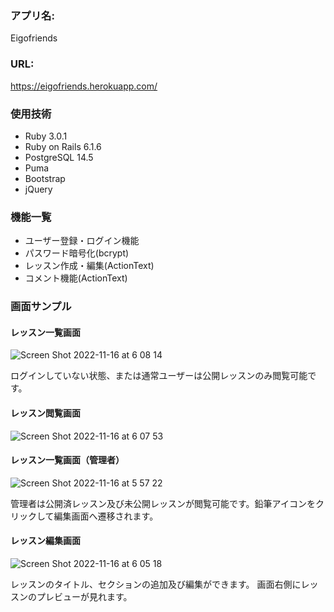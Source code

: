 ### アプリ名:
Eigofriends

### URL:
https://eigofriends.herokuapp.com/

### 使用技術
- Ruby 3.0.1
- Ruby on Rails 6.1.6
- PostgreSQL 14.5
- Puma
- Bootstrap
- jQuery

### 機能一覧
- ユーザー登録・ログイン機能
- パスワード暗号化(bcrypt)
- レッスン作成・編集(ActionText)
- コメント機能(ActionText)

### 画面サンプル
#### レッスン一覧画面

![Screen Shot 2022-11-16 at 6 08 14](https://user-images.githubusercontent.com/26423484/202027479-9f99f368-bf09-4612-9b80-5d2b1fb014b2.png)

ログインしていない状態、または通常ユーザーは公開レッスンのみ閲覧可能です。

#### レッスン閲覧画面

![Screen Shot 2022-11-16 at 6 07 53](https://user-images.githubusercontent.com/26423484/202027807-f498c5cc-29ca-47c4-9fb1-9ad75a98d566.png)


#### レッスン一覧画面（管理者）

![Screen Shot 2022-11-16 at 5 57 22](https://user-images.githubusercontent.com/26423484/202027774-cb4a026f-b46c-49d8-86a9-89916c207c8f.png)

管理者は公開済レッスン及び未公開レッスンが閲覧可能です。鉛筆アイコンをクリックして編集画面へ遷移されます。


#### レッスン編集画面

![Screen Shot 2022-11-16 at 6 05 18](https://user-images.githubusercontent.com/26423484/202027836-02fc006a-34c4-434b-9acb-f6ed6071c82e.png)

レッスンのタイトル、セクションの追加及び編集ができます。
画面右側にレッスンのプレビューが見れます。

